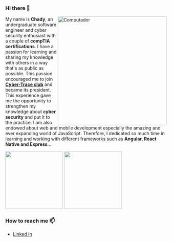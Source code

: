 ### Hi there 👋

<!--
**Ch3di/Ch3di** is a ✨ _special_ ✨ repository because its `README.md` (this file) appears on your GitHub profile.

Here are some ideas to get you started:

- 🔭 I’m currently working on ...
- 🌱 I’m currently learning ...
- 👯 I’m looking to collaborate on ...
- 🤔 I’m looking for help with ...
- 💬 Ask me about ...
- 
- 😄 Pronouns: ...
- ⚡ Fun fact: ...
-->

<img src="https://raw.githubusercontent.com/MicaelliMedeiros/micaellimedeiros/master/image/computer-illustration.png" min-width="340px" max-width="400px" width="340px" align="right" alt="Computador">

<p align="left">
  My name is <strong>Chady</strong>, an undergraduate software engineer and cyber security enthusiast with a couple of <strong>compTIA certifications</strong>. 
  I have a passion for learning and sharing my knowledge with others in a way that's as public as possible. 
  This passion encouraged me to join <strong><a href="https://www.facebook.com/CyberTraceClub">Cyber-Trace club</a></strong> and became its president. This experience gave me the opportunity to strengthen my knowledge about <strong>cyber security</strong> and put it to the practice.
  I am also endowed about web and mobile development especially the amazing and ever expanding world of JavaScript. Therefore, I dedicated so much time in learning and working with different frameworks such as <strong>Angular, React Native and Express</strong>...
</p>

<div>
  <img height="180em" src="https://github-readme-stats.vercel.app/api?username=Ch3di&count_private=true&theme=cobalt&show_icons=true"/>
  <img height="180em" src="https://github-readme-stats.vercel.app/api/top-langs/?username=Ch3di&layout=compact&langs_count=7&theme=cobalt"/>
</div>

### How to reach me 📫
- [Linked In](https://www.linkedin.com/in/chady-w-bouhlel/)

